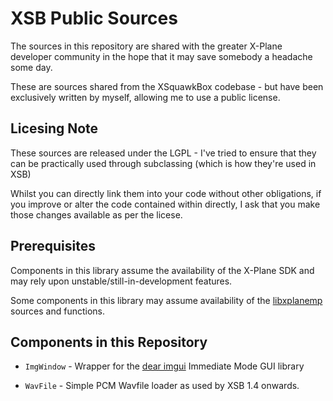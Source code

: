 # XSB Public Sources

The sources in this repository are shared with the greater X-Plane developer
community in the hope that it may save somebody a headache some day.

These are sources shared from the XSquawkBox codebase - but have been
exclusively written by myself, allowing me to use a public license.

## Licesing Note

These sources are released under the LGPL - I've tried to ensure that they can
be practically used through subclassing (which is how they're used in XSB)

Whilst you can directly link them into your code without other obligations, if
you improve or alter the code contained within directly, I ask that you make 
those changes available as per the licese.

## Prerequisites

Components in this library assume the availability of the X-Plane SDK and may
rely upon unstable/still-in-development features.

Some components in this library may assume availability of the 
[libxplanemp](https://github.com/kuroneko/libxplanemp) sources and functions.

## Components in this Repository

* `ImgWindow` - Wrapper for the [dear imgui](https://github.com/ocornut/imgui)
  Immediate Mode GUI library

* `WavFile` - Simple PCM Wavfile loader as used by XSB 1.4 onwards.
